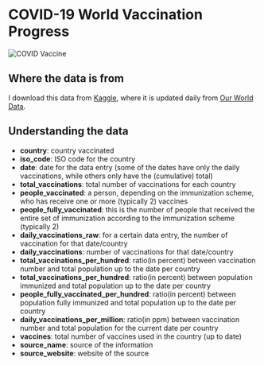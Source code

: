 # COVID-19 World Vaccination Progress

![COVID Vaccine](https://news.cuanschutz.edu/hubfs/COVID-19-vaccine-banner.png)

## Where the data is from
I download this data from [Kaggle](https://www.kaggle.com/gpreda/covid-world-vaccination-progress), where it is updated daily from [Our World Data](https://ourworldindata.org/).

## Understanding the data
- **country**: country vaccinated 
- **iso_code**: ISO code for the country
- **date**: date for the data entry (some of the dates have only the daily vaccinations, while others only have the (cumulative) total)
- **total_vaccinations**: total number of vaccinations for each country
- **people_vaccinated**: a person, depending on the immunization scheme, who has receive one or more (typically 2) vaccines
- **people_fully_vaccinated**: this is the number of people that received the entire set of immunization according to the immunization scheme (typically 2)
- **daily_vaccinations_raw**: for a certain data entry, the number of vaccination for that date/country
- **daily_vaccinations**: number of vaccinations for that date/country 
- **total_vaccinations_per_hundred**: ratio(in percent) between vaccination number and total population up to the date per country 
- **total_vaccinations_per_hundred**: ratio(in percent) between population immunized and total population up to the date per country
- **people_fully_vaccinated_per_hundred**: ratio(in percent) between population fully immunized and total population up to the date per country
- **daily_vaccinations_per_million**: ratio(in ppm) between vaccination number and total population for the current date per country
- **vaccines**: total number of vaccines used in the country (up to date)
- **source_name**: source of the information
- **source_website**: website of the source
